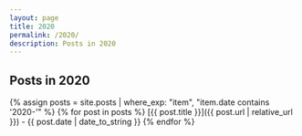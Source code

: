 ```yaml
---
layout: page
title: 2020
permalink: /2020/
description: Posts in 2020
---
```


## Posts in 2020
{% assign posts = site.posts | where_exp: "item", "item.date contains '2020-'" %}
{% for post in posts %}
  [{{ post.title }}]({{ post.url | relative_url }}) - {{ post.date | date_to_string }}
{% endfor %}